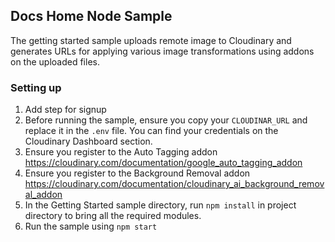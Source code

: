 ## Docs Home Node Sample

The getting started sample uploads remote image to Cloudinary and generates URLs for applying various image transformations using addons on the uploaded files.

### Setting up
1. Add step for signup
2. Before running the sample, ensure you copy your `CLOUDINAR_URL` and replace it in the `.env` file. You can find your credentials on the Cloudinary Dashboard section.
2. Ensure you register to the Auto Tagging addon https://cloudinary.com/documentation/google_auto_tagging_addon
3. Ensure you register to the Background Removal addon https://cloudinary.com/documentation/cloudinary_ai_background_removal_addon
4. In the Getting Started sample directory, run `npm install` in project directory to bring all the required modules.
5. Run the sample using `npm start`
